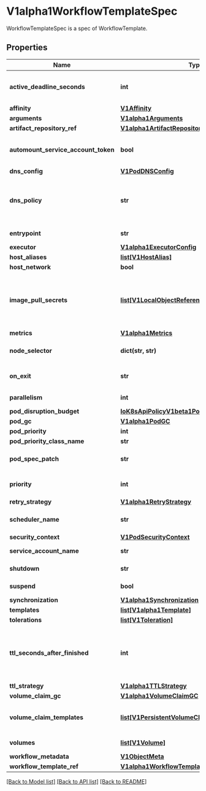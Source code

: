 # V1alpha1WorkflowTemplateSpec

WorkflowTemplateSpec is a spec of WorkflowTemplate.
## Properties
Name | Type | Description | Notes
------------ | ------------- | ------------- | -------------
**active_deadline_seconds** | **int** | Optional duration in seconds relative to the workflow start time which the workflow is allowed to run before the controller terminates the io.argoproj.workflow.v1alpha1. A value of zero is used to terminate a Running workflow | [optional] 
**affinity** | [**V1Affinity**](V1Affinity.md) |  | [optional] 
**arguments** | [**V1alpha1Arguments**](V1alpha1Arguments.md) |  | [optional] 
**artifact_repository_ref** | [**V1alpha1ArtifactRepositoryRef**](V1alpha1ArtifactRepositoryRef.md) |  | [optional] 
**automount_service_account_token** | **bool** | AutomountServiceAccountToken indicates whether a service account token should be automatically mounted in pods. ServiceAccountName of ExecutorConfig must be specified if this value is false. | [optional] 
**dns_config** | [**V1PodDNSConfig**](V1PodDNSConfig.md) |  | [optional] 
**dns_policy** | **str** | Set DNS policy for the pod. Defaults to \&quot;ClusterFirst\&quot;. Valid values are &#39;ClusterFirstWithHostNet&#39;, &#39;ClusterFirst&#39;, &#39;Default&#39; or &#39;None&#39;. DNS parameters given in DNSConfig will be merged with the policy selected with DNSPolicy. To have DNS options set along with hostNetwork, you have to specify DNS policy explicitly to &#39;ClusterFirstWithHostNet&#39;. | [optional] 
**entrypoint** | **str** | Entrypoint is a template reference to the starting point of the io.argoproj.workflow.v1alpha1. | [optional] 
**executor** | [**V1alpha1ExecutorConfig**](V1alpha1ExecutorConfig.md) |  | [optional] 
**host_aliases** | [**list[V1HostAlias]**](V1HostAlias.md) |  | [optional] 
**host_network** | **bool** | Host networking requested for this workflow pod. Default to false. | [optional] 
**image_pull_secrets** | [**list[V1LocalObjectReference]**](V1LocalObjectReference.md) | ImagePullSecrets is a list of references to secrets in the same namespace to use for pulling any images in pods that reference this ServiceAccount. ImagePullSecrets are distinct from Secrets because Secrets can be mounted in the pod, but ImagePullSecrets are only accessed by the kubelet. More info: https://kubernetes.io/docs/concepts/containers/images/#specifying-imagepullsecrets-on-a-pod | [optional] 
**metrics** | [**V1alpha1Metrics**](V1alpha1Metrics.md) |  | [optional] 
**node_selector** | **dict(str, str)** | NodeSelector is a selector which will result in all pods of the workflow to be scheduled on the selected node(s). This is able to be overridden by a nodeSelector specified in the template. | [optional] 
**on_exit** | **str** | OnExit is a template reference which is invoked at the end of the workflow, irrespective of the success, failure, or error of the primary io.argoproj.workflow.v1alpha1. | [optional] 
**parallelism** | **int** | Parallelism limits the max total parallel pods that can execute at the same time in a workflow | [optional] 
**pod_disruption_budget** | [**IoK8sApiPolicyV1beta1PodDisruptionBudgetSpec**](IoK8sApiPolicyV1beta1PodDisruptionBudgetSpec.md) |  | [optional] 
**pod_gc** | [**V1alpha1PodGC**](V1alpha1PodGC.md) |  | [optional] 
**pod_priority** | **int** | Priority to apply to workflow pods. | [optional] 
**pod_priority_class_name** | **str** | PriorityClassName to apply to workflow pods. | [optional] 
**pod_spec_patch** | **str** | PodSpecPatch holds strategic merge patch to apply against the pod spec. Allows parameterization of container fields which are not strings (e.g. resource limits). | [optional] 
**priority** | **int** | Priority is used if controller is configured to process limited number of workflows in parallel. Workflows with higher priority are processed first. | [optional] 
**retry_strategy** | [**V1alpha1RetryStrategy**](V1alpha1RetryStrategy.md) |  | [optional] 
**scheduler_name** | **str** | Set scheduler name for all pods. Will be overridden if container/script template&#39;s scheduler name is set. Default scheduler will be used if neither specified. | [optional] 
**security_context** | [**V1PodSecurityContext**](V1PodSecurityContext.md) |  | [optional] 
**service_account_name** | **str** | ServiceAccountName is the name of the ServiceAccount to run all pods of the workflow as. | [optional] 
**shutdown** | **str** | Shutdown will shutdown the workflow according to its ShutdownStrategy | [optional] 
**suspend** | **bool** | Suspend will suspend the workflow and prevent execution of any future steps in the workflow | [optional] 
**synchronization** | [**V1alpha1Synchronization**](V1alpha1Synchronization.md) |  | [optional] 
**templates** | [**list[V1alpha1Template]**](V1alpha1Template.md) | Templates is a list of workflow templates used in a workflow | [optional] 
**tolerations** | [**list[V1Toleration]**](V1Toleration.md) | Tolerations to apply to workflow pods. | [optional] 
**ttl_seconds_after_finished** | **int** | TTLSecondsAfterFinished limits the lifetime of a Workflow that has finished execution (Succeeded, Failed, Error). If this field is set, once the Workflow finishes, it will be deleted after ttlSecondsAfterFinished expires. If this field is unset, ttlSecondsAfterFinished will not expire. If this field is set to zero, ttlSecondsAfterFinished expires immediately after the Workflow finishes. DEPRECATED: Use TTLStrategy.SecondsAfterCompletion instead. | [optional] 
**ttl_strategy** | [**V1alpha1TTLStrategy**](V1alpha1TTLStrategy.md) |  | [optional] 
**volume_claim_gc** | [**V1alpha1VolumeClaimGC**](V1alpha1VolumeClaimGC.md) |  | [optional] 
**volume_claim_templates** | [**list[V1PersistentVolumeClaim]**](V1PersistentVolumeClaim.md) | VolumeClaimTemplates is a list of claims that containers are allowed to reference. The Workflow controller will create the claims at the beginning of the workflow and delete the claims upon completion of the workflow | [optional] 
**volumes** | [**list[V1Volume]**](V1Volume.md) | Volumes is a list of volumes that can be mounted by containers in a io.argoproj.workflow.v1alpha1. | [optional] 
**workflow_metadata** | [**V1ObjectMeta**](V1ObjectMeta.md) |  | [optional] 
**workflow_template_ref** | [**V1alpha1WorkflowTemplateRef**](V1alpha1WorkflowTemplateRef.md) |  | [optional] 

[[Back to Model list]](../README.md#documentation-for-models) [[Back to API list]](../README.md#documentation-for-api-endpoints) [[Back to README]](../README.md)


